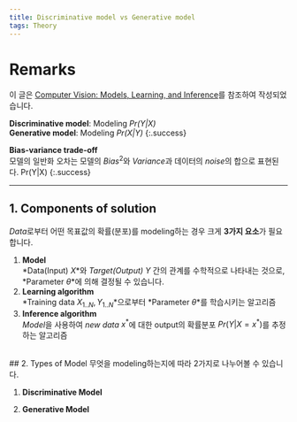 ```yaml
---
title: Discriminative model vs Generative model
tags: Theory
---
```


# Remarks
이 글은 [Computer Vision: Models, Learning, and Inference](http://www.computervisionmodels.com/)를 참조하여 작성되었습니다.

**Discriminative model**: Modeling *Pr(Y|X)* <br>**Generative model**: Modeling *Pr(X|Y)*
{:.success}

**Bias-variance trade-off** <br> 모델의 일반화 오차는 모델의 $Bias^2$와 $Variance$과 데이터의 $noise$의 합으로 표현된다. Pr(Y|X)
{:.success}

<!--more-->

---

## 1. Components of solution
*Data*로부터 어떤 목표값의 확률(분포)를 modeling하는 경우 크게 **3가지 요소**가 필요합니다. <br>

1. **Model** <br>
*Data(Input) $X$*와 *Target(Output) $Y$* 간의 관계를 수학적으로 나타내는 것으로, *Parameter $\theta$*에 의해 결정될 수 있습니다.
2. **Learning algorithm** <br>
*Training data $X_{1..N}, Y_{1..N}$*으로부터 *Parameter $\theta$*를 학습시키는 알고리즘
3. **Inference algorithm** <br>
*Model*을 사용하여 *new data* $x^*$에 대한 output의 확률분포 $Pr(Y|X=x^*)$를 추정하는 알고리즘

<br>
## 2. Types of Model
무엇을 modeling하는지에 따라 2가지로 나누어볼 수 있습니다. <br>

1. **Discriminative Model** <br>


2. **Generative Model** <br>
